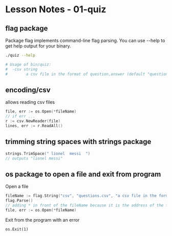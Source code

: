 # Lesson Notes - 01-quiz

## flag package

Package flag implements command-line flag parsing. You can use --help to get help output for your binary.

```bash
./quiz --help

# Usage of bin/quiz:
#  -csv string
#        a csv file in the format of question,answer (default "questions.csv")
```

## encoding/csv

allows reading csv files

```go
file, err := os.Open(*fileName)
// if err ...
r := csv.NewReader(file)
lines, err := r.ReadAll()
```

## trimming string spaces with strings package

```go
strings.TrimSpace(" lionel  messi  ")
// outputs "lionel messi"
```

## os package to open a file and exit from program

Open a file

```go
fileName := flag.String("csv", "questions.csv", "a csv file in the format of question,answer")
flag.Parse()
// adding * in front of the fileName because it is the address of the fileName parameter. os.Open wants the actual value so we are dereferencing(?) with the star
file, err := os.Open(*fileName)
```

Exit from the program with an error

```
os.Exit(1)
```
